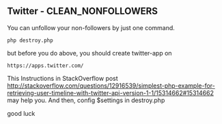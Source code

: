 Twitter - CLEAN_NONFOLLOWERS
---------------

You can unfollow your non-followers by just one command.

	php destroy.php

but before you do above, you should create twitter-app on

	https://apps.twitter.com/

This Instructions in StackOverflow post http://stackoverflow.com/questions/12916539/simplest-php-example-for-retrieving-user-timeline-with-twitter-api-version-1-1/15314662#15314662 may help you. And then, config $settings in destroy.php

good luck
